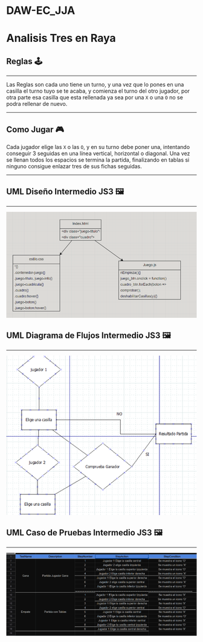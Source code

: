 # DAW-EC_JJA
 
# Analisis Tres en Raya

## Reglas 🕹
___
Las Reglas son cada uno tiene un turno, y una vez que lo pones en una casilla el turno tuyo se te acaba, y comienza el turno del otro jugador, por otra parte esa casilla que esta rellenada ya sea por una `X` o una `O` no se podra rellenar de nuevo.
___
## Como Jugar 🎮 
Cada jugador elige las `X` o las `O`, y en su turno debe poner una, intentando conseguir 3 seguidas en una línea vertical, horizontal o diagonal. Una vez se llenan todos los espacios se termina la partida, finalizando en tablas si ninguno consigue enlazar tres de sus fichas seguidas.
___

## UML Diseño Intermedio JS3 🖼
___
![uml](./img/UML.PNG)

## UML Diagrama de Flujos Intermedio JS3 🖼
___
![uml](./img/Diagrama.PNG)

## UML Caso de Pruebas Intermedio JS3 🖼
___
![uml](./img/Prueba.PNG)
